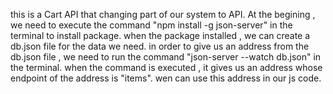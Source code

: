 this is a Cart API that changing part of our system to API.
At the begining , we need to execute the command "npm install -g json-server" in the terminal to install package.
when the package installed , we can create a db.json file for the data we need.
in order to give us an address from the db.json file , we need to run the command "json-server --watch db.json" in the terminal.
when the command is executed , it gives us an address whose endpoint of the address is "items".
wen can use this address in our js code.
